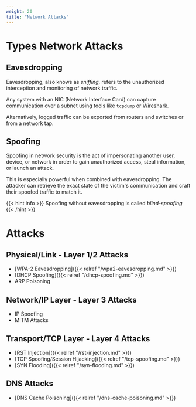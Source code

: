 ```yaml
---
weight: 20
title: "Network Attacks"
---
```

# Types Network Attacks

## Eavesdropping

Eavesdropping, also knows as *sniffing*,  refers to the unauthorized interception and monitoring of network traffic.

Any system with an NIC (Network Interface Card) can capture communication over a subnet using tools like `tcpdump` or [Wireshark](https://www.wireshark.org/).

Alternatively, logged traffic can be exported from routers and switches or from a network tap.

## Spoofing

Spoofing in network security is the act of impersonating another user, device, or network in order to gain unauthorized access, steal information, or launch an attack.

This is especially powerful when combined with eavesdropping. The attacker can retrieve the exact state of the victim's communication and craft their spoofed traffic to match it.

{{<  hint info >}}
Spoofing without eavesdropping is called *blind-spoofing*
{{< /hint >}}

# Attacks

## Physical/Link - Layer 1/2 Attacks

- [WPA-2 Eavesdropping]({{< relref "/wpa2-eavesdropping.md" >}})
- [DHCP Spoofing]({{< relref "/dhcp-spoofing.md" >}})
- ARP Poisoning

## Network/IP Layer - Layer 3 Attacks

- IP Spoofing
- MITM Attacks

## Transport/TCP Layer - Layer 4 Attacks

- [RST Injection]({{< relref "/rst-injection.md" >}})
- [TCP Spoofing/Session Hijacking]({{< relref "/tcp-spoofing.md" >}})
- [SYN Flooding]({{< relref "/syn-flooding.md" >}})

## DNS Attacks

- [DNS Cache Poisoning]({{< relref "/dns-cache-poisoning.md" >}})
